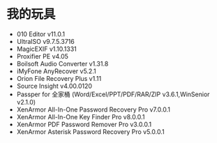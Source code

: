 # 我的玩具
* 010 Editor v11.0.1
* UltraISO v9.7.5.3716
* MagicEXIF v1.10.1331
* Proxifier PE v4.05
* Boilsoft Audio Converter v1.31.8
* iMyFone AnyRecover v5.2.1
* Orion File Recovery Plus v1.11
* Source Insight v4.00.0120
* Passper for 全家桶 (Word/Excel/PPT/PDF/RAR/ZIP v3.6.1,WinSenior v2.1.0)
* XenArmor All-In-One Password Recovery Pro v7.0.0.1
* XenArmor All-In-One Key Finder Pro v8.0.0.1
* XenArmor PDF Password Remover Pro v3.0.0.1
* XenArmor Asterisk Password Recovery Pro v5.0.0.1
